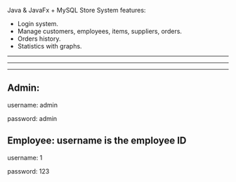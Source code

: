 Java & JavaFx + MySQL
Store System features:
- Login system.
- Manage customers, employees, items, suppliers, orders.
- Orders history.
- Statistics with graphs.
---
---
---




Admin:
----
username: admin

password: admin




Employee: username is the employee ID
----
username: 1

password: 123
